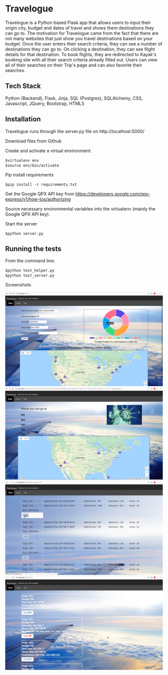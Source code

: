 # Travelogue

Travelogue is a Python based Flask app that allows users to input their origin city, budget 
and dates of travel and shows them destinations they can go to. The motivation for Travelogue
came from the fact that there are not many websites that just show you travel destinations based
on your budget. Once the user enters their search criteria, they can see a number of destinations
they can go to. On clicking a destination, they can see flight details for that destination. To 
book flights, they are redirected to Kayak's booking site with all their search criteria already 
filled out. Users can view all of their searches on their Trip's page and can also favorite their
searches.

## Tech Stack

Python (Backend), Flask, Jinja, SQL (Postgres), SQLAlchemy, CSS, Javascript, JQuery, Bootstrap, HTML5


## Installation


Travelogue runs through the server.py file on http://localhost:5000/

Download files from Github

Create and activate a virtual environment:
```
$virtualenv env
$source env/bin/activate
```
Pip install requirements
```
$pip install -r requirements.txt
```
Get the Google QPX API key from https://developers.google.com/qpx-express/v1/how-tos/authorizing

Source necessary environmental variables into the virtualenv (mainly the Google QPX API key).

Start the server

```
$python server.py

```
## Running the tests

From the command line:
```
$python test_helper.py
$python test_server.py

```

Screenshots

<img src="/static/images/homepage.png/">


<img src="/static/images/user_search.png/">


<img src="/static/images/search_results.png/">


<img src="/static/images/user_trips_page.png/">



















